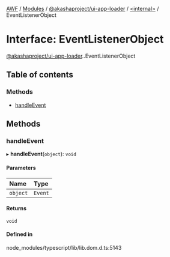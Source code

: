 [AWF](../README.md) / [Modules](../modules.md) / [@akashaproject/ui-app-loader](../modules/akashaproject_ui_app_loader.md) / [<internal\>](../modules/akashaproject_ui_app_loader._internal_.md) / EventListenerObject

# Interface: EventListenerObject

[@akashaproject/ui-app-loader](../modules/akashaproject_ui_app_loader.md).[<internal>](../modules/akashaproject_ui_app_loader._internal_.md).EventListenerObject

## Table of contents

### Methods

- [handleEvent](akashaproject_ui_app_loader._internal_.EventListenerObject.md#handleevent)

## Methods

### handleEvent

▸ **handleEvent**(`object`): `void`

#### Parameters

| Name | Type |
| :------ | :------ |
| `object` | `Event` |

#### Returns

`void`

#### Defined in

node_modules/typescript/lib/lib.dom.d.ts:5143
